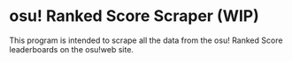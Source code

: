 # osu! Ranked Score Scraper (WIP)

This program is intended to scrape all the data from the osu! Ranked Score leaderboards on the osu!web site.
